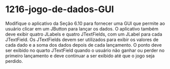 # 1216-jogo-de-dados-GUI
Modifique o aplicativo da Seção 6.10 para fornecer uma GUI que permite ao usuário clicar em um
JButton para lançar os dados. O aplicativo também deve exibir quatro JLabels e quatro JTextFields, com um JLabel para cada
JTextField. Os JTextFields devem ser utilizados para exibir os valores de cada dado e a soma dos dados depois de cada lançamento.
O ponto deve ser exibido no quarto JTextField quando o usuário não ganhar ou perder no primeiro lançamento e deve continuar a ser
exibido até que o jogo seja perdido.

